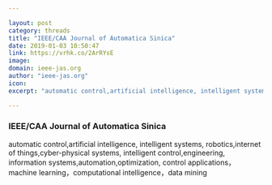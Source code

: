 ```yaml
---

layout: post
category: threads
title: "IEEE/CAA Journal of Automatica Sinica"
date: 2019-01-03 10:50:47
link: https://vrhk.co/2ArRYsE
image: 
domain: ieee-jas.org
author: "ieee-jas.org"
icon: 
excerpt: "automatic control,artificial intelligence, intelligent systems, robotics,internet of things,cyber-physical systems, intelligent control,engineering, information systems,automation,optimization, control applications，machine learning，computational intelligence，data mining"

---
```


### IEEE/CAA Journal of Automatica Sinica

automatic control,artificial intelligence, intelligent systems, robotics,internet of things,cyber-physical systems, intelligent control,engineering, information systems,automation,optimization, control applications，machine learning，computational intelligence，data mining